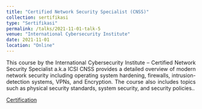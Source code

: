 ```yaml
---
title: "Certified Network Security Specialist (CNSS)"
collection: sertifikasi
type: "Sertifikasi"
permalink: /talks/2021-11-01-talk-5
venue: "International Cybersecurity Institute"
date: 2021-11-01
location: "Online"
---
```

<p style="text-align:justify">This course by the International Cybersecurity Institute – Certified Network Security Specialist a.k.a ICSI CNSS provides a detailed overview of modern network security including operating system hardening, firewalls, intrusion-detection systems, VPNs, and Encryption. The course also includes topics such as physical security standards, system security, and security policies..</p>

[Certification](https://www.linkedin.com/posts/abibimantara_icsiuk-international-cybersecurity-institute-activity-6860953099926933505-rOW1?utm_source=share&utm_medium=member_desktop)


